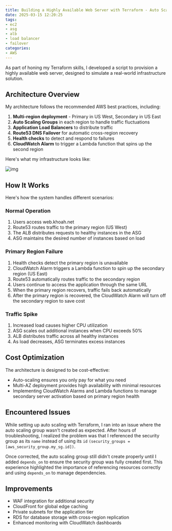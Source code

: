 ```yaml
---
title: Building a Highly Available Web Server with Terraform - Auto Scaling, Load Balancing, and Cross-Region Failover
date: 2025-03-15 12:20:25
tags:
- ec2
- asg
- alb
- load balancer
- failover
categories:
- AWS
---
```


As part of honing my Terraform skills, I developed a script to provision a highly available web server, designed to simulate a real-world infrastructure solution.

## Architecture Overview

My architecture follows the recommended AWS best practices, including:
1. **Multi-region deployment** - Primary in US West, Secondary in US East
2. **Auto Scaling Groups** in each region to handle traffic fluctuations
3. **Application Load Balancers** to distribute traffic
4. **Route53 DNS Failover** for automatic cross-region recovery
5. **Health checks** to detect and respond to failures
6. **CloudWatch Alarm** to trigger a Lambda function that spins up the second region

Here's what my infrastructure looks like:

![img](https://s3.us-east-1.amazonaws.com/blog.khoah.net/media/load-balancing/diagram-2.png)

## How It Works

Here's how the system handles different scenarios:
### Normal Operation

1. Users access web.khoah.net
2. Route53 routes traffic to the primary region (US West)
3. The ALB distributes requests to healthy instances in the ASG
4. ASG maintains the desired number of instances based on load

### Primary Region Failure

1. Health checks detect the primary region is unavailable
2. CloudWatch Alarm triggers a Lambda function to spin up the secondary region (US East)
3. Route53 automatically routes traffic to the secondary region
4. Users continue to access the application through the same URL
5. When the primary region recovers, traffic fails back automatically
6. After the primary region is recovered, the CloudWatch Alarm will turn off the secondary region to save cost

### Traffic Spike

1. Increased load causes higher CPU utilization
2. ASG scales out additional instances when CPU exceeds 50%
3. ALB distributes traffic across all healthy instances
4. As load decreases, ASG terminates excess instances

## Cost Optimization

The architecture is designed to be cost-effective:
- Auto-scaling ensures you only pay for what you need
- Multi-AZ deployment provides high availability with minimal resources
- Implementing CloudWatch Alarms and Lambda functions to manage secondary server activation based on primary region health

## Encountered Issues

While setting up auto scaling with Terraform, I ran into an issue where the auto scaling group wasn't created as expected. After hours of troubleshooting, I realized the problem was that I referenced the security group as its `name` instead of using its `id` `(security_groups = [aws_security_group.my_sg.id])`. 

Once corrected, the auto scaling group still didn't create properly until I added `depends_on` to ensure the security group was fully created first. This experience highlighted the importance of referencing resources correctly and using `depends_on` to manage dependencies.

## Improvements

- WAF integration for additional security
- CloudFront for global edge caching
- Private subnets for the application tier
- RDS for database storage with cross-region replication
- Enhanced monitoring with CloudWatch dashboards

